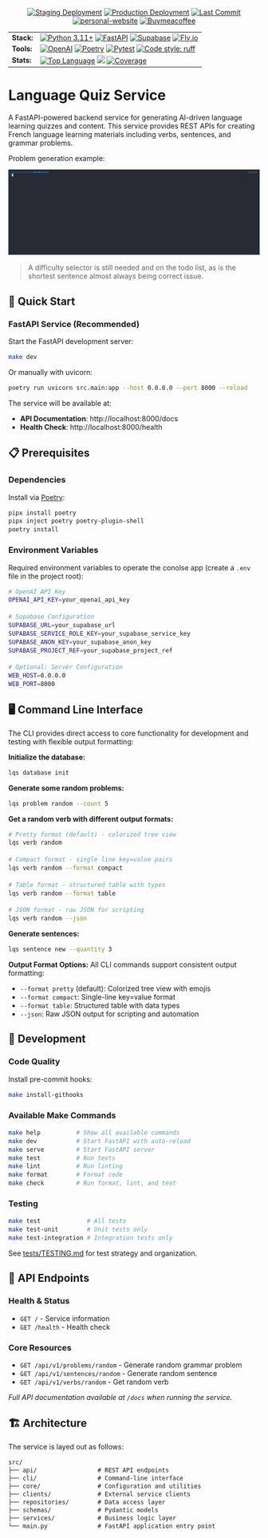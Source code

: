 <div align="center">

  [![Staging Deployment](https://github.com/beverage/language-quiz-service/actions/workflows/staging.yml/badge.svg)](https://github.com/beverage/language-quiz-service/actions/workflows/staging.yml)
  [![Production Deployment](https://github.com/beverage/language-quiz-service/actions/workflows/production.yml/badge.svg)](https://github.com/beverage/language-quiz-service/actions/workflows/production.yml)
  [![Last Commit](https://img.shields.io/github/last-commit/beverage/language-quiz-service)](https://github.com/beverage/language-quiz-service/commits)
[![personal-website](https://img.shields.io/badge/Website-beverage.me-000000)](https://www.beverage.me)
  [![Buymeacoffee](https://badgen.net/badge/icon/buymeacoffee?icon=buymeacoffee&label)](https://www.buymeacoffee.com/mrbeverage)
</div>

| | |
|-|-|
| __Stack:__ | [![Python 3.11+](https://img.shields.io/badge/python-3.11+-blue.svg)](https://www.python.org/downloads/) [![FastAPI](https://img.shields.io/badge/FastAPI-0.112+-green.svg)](https://fastapi.tiangolo.com) [![Supabase](https://img.shields.io/badge/Stored%20on-Supabase-3ecf8e?logo=supabase)](https://supabase.com/) [![Fly.io](https://img.shields.io/badge/Deployed%20on-Fly.io-7c3aed?logo=fly.io)](https://fly.io/) |
| __Tools:__ | [![OpenAI](https://img.shields.io/badge/OpenAI-10A37F?logo=openai)](https://openai.com/) [![Poetry](https://img.shields.io/badge/Depends%20on-Poetry-60a5fa?logo=poetry)](https://python-poetry.org/) [![Pytest](https://img.shields.io/badge/Tested%20with-pytest-orange?logo=pytest)](https://docs.pytest.org/) [![Code style: ruff](https://img.shields.io/badge/Styled%20by-ruff-000000?logo=ruff)](https://github.com/astral-sh/ruff) |
| __Stats:__ | [![Top Language](https://img.shields.io/github/languages/top/beverage/language-quiz-service?style=plastic)](https://github.com/beverage/language-quiz-service) [![](https://tokei.rs/b1/github/beverage/language-quiz-service?category=code;type=python,sql;branch=staging)](https://github.com/XAMPPRocky/tokei) [![Coverage](https://codecov.io/gh/beverage/language-quiz-service/branch/staging/graph/badge.svg)](https://codecov.io/gh/beverage/language-quiz-service) |


# Language Quiz Service

A FastAPI-powered backend service for generating AI-driven language learning quizzes and content. This service provides REST APIs for creating French language learning materials including verbs, sentences, and grammar problems.

Problem generation example:

![Example](docs/example.gif)

> A difficulty selector is still needed and on the todo list, as is the shortest sentence almost always being correct issue.
## 🚀 Quick Start

### FastAPI Service (Recommended)

Start the FastAPI development server:
```bash
make dev
```

Or manually with uvicorn:
```bash
poetry run uvicorn src.main:app --host 0.0.0.0 --port 8000 --reload
```

The service will be available at:
- **API Documentation**: http://localhost:8000/docs
- **Health Check**: http://localhost:8000/health

## 📋 Prerequisites

### Dependencies
Install via [Poetry](https://python-poetry.org/):
```bash
pipx install poetry
pipx inject poetry poetry-plugin-shell
poetry install
```

### Environment Variables
Required environment variables to operate the conolse app (create a `.env` file in the project root):
```bash
# OpenAI API Key
OPENAI_API_KEY=your_openai_api_key

# Supabase Configuration
SUPABASE_URL=your_supabase_url
SUPABASE_SERVICE_ROLE_KEY=your_supabase_service_key
SUPABASE_ANON_KEY=your_supabase_anon_key
SUPABASE_PROJECT_REF=your_supabase_project_ref

# Optional: Server Configuration
WEB_HOST=0.0.0.0
WEB_PORT=8000
```

## 🖥️ Command Line Interface

The CLI provides direct access to core functionality for development and testing with flexible output formatting:

**Initialize the database:**
```bash
lqs database init
```

**Generate some random problems:**
```bash
lqs problem random --count 5
```

**Get a random verb with different output formats:**
```bash
# Pretty format (default) - colorized tree view
lqs verb random

# Compact format - single line key=value pairs
lqs verb random --format compact

# Table format - structured table with types
lqs verb random --format table

# JSON format - raw JSON for scripting
lqs verb random --json
```

**Generate sentences:**
```bash
lqs sentence new --quantity 3
```

**Output Format Options:**
All CLI commands support consistent output formatting:
- `--format pretty` (default): Colorized tree view with emojis
- `--format compact`: Single-line key=value format
- `--format table`: Structured table with data types
- `--json`: Raw JSON output for scripting and automation

## 🔧 Development

### Code Quality
Install pre-commit hooks:
```bash
make install-githooks
```

### Available Make Commands
```bash
make help          # Show all available commands
make dev           # Start FastAPI with auto-reload
make serve         # Start FastAPI server
make test          # Run tests
make lint          # Run linting
make format        # Format code
make check         # Run format, lint, and test
```

### Testing
```bash
make test             # All tests
make test-unit        # Unit tests only
make test-integration # Integration tests only
```

See [tests/TESTING.md](./tests/TESTING.md) for test strategy and organization.

## 📡 API Endpoints

### Health & Status
- `GET /` - Service information
- `GET /health` - Health check

### Core Resources
- `GET /api/v1/problems/random` - Generate random grammar problem
- `GET /api/v1/sentences/random` - Generate random sentence
- `GET /api/v1/verbs/random` - Get random verb

*Full API documentation available at `/docs` when running the service.*

## 🏗️ Architecture

The service is layed out as follows:

```
src/
├── api/                 # REST API endpoints
├── cli/                 # Command-line interface
├── core/                # Configuration and utilities
├── clients/             # External service clients
├── repositories/        # Data access layer
├── schemas/             # Pydantic models
├── services/            # Business logic layer
└── main.py              # FastAPI application entry point
```
